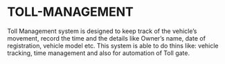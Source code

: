 # TOLL-MANAGEMENT
Toll Management system is designed to keep track of the vehicle’s  movement, record the time and the details like Owner’s name, date of  registration, vehicle model etc. This system is able to do thins like: vehicle tracking, time management and also for automation of Toll  gate.
